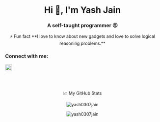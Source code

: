 <h1 align="center">Hi 👋, I'm Yash Jain</h1>
<h3 align="center">A self-taught programmer 😜</h3>

<p align="center">
   ⚡ Fun fact **I love to know about new gadgets and love to solve logical reasoning problems.**
</p>

### Connect with me:

<a href="https://linkedin.com/in/yash0307jain" target="blank">
    <img src="https://cdn.jsdelivr.net/npm/simple-icons@3.0.1/icons/linkedin.svg" alt="yash0307jain" height="22" width="22" />
</a>

<br><br>

<p align="center">
📈 My GitHub Stats
</p>

<p align="center">
    <img src="https://github-readme-stats.vercel.app/api/top-langs/?username=yash0307jain&layout=compact&hide=css,matlab&langs_count=10" alt="yash0307jain" />
</p>

<p align="center">
    <img src="https://github-readme-stats.vercel.app/api?username=yash0307jain&show_icons=true" alt="yash0307jain" />
</p>
